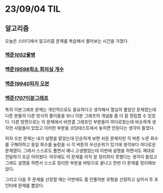 # 23/09/04 TIL

## 알고리즘

오늘은 스터디에서 알고리즘 문제를 복습해서 풀어보는 시간을 가졌다.

### [백준*1052*물병](https://www.acmicpc.net/problem/1052)

### [백준*19598*최소 회의실 개수](https://www.acmicpc.net/problem/19598)

### [백준*19940*피자 오븐](https://www.acmicpc.net/problem/19940)

### [백준*1707*이분그래프](https://www.acmicpc.net/problem/1707)

특히 이분그래프 문제는 개인적으로도 중요하다고 생각해서 열심히 풀었던 문제였는데 다른 분들의 다른 방식의 풀이들을 보니 이분 그래프의 개념을 좀 더 잘 정립할 수 있었다. 다른 방면으로는 이 문제에서 비연결 그래프인 부분들이 까다로웠는데 비슷하게 생각한 사람들이 있었고 이러한 부분을 코딩테스트에서 놓치면 안된다는 생각이 들었다.

피자 오븐 문제는 내가 설명을 맡았는데 단순하게 보면 쉬운 문제지만 각 버튼 누른 회수를 구해야하고 동일 회수를 눌렀을 시 각 버튼의 우선순위가 있기에 생각보다 까다로운 문제였다. 그래서 스스로도 풀면서 꽤나 고생했었는데 이번에 설명을 하면서도 제대로 전달하기 조금 어려웠다. 아무래도 이 문제를 아직 잘 정리하지 못했다는 생각이 들었고 그래도 설명을 하면서 스스로 정리한 부분을 바탕으로 끝나고 한번 더 문제를 정리해보았다.

그리고 다음 주 문제를 선정할 때는 이번에도 좀 안풀어본 유형을 선정하고 싶어서 투 포인터에 문제를 뽑았다.
